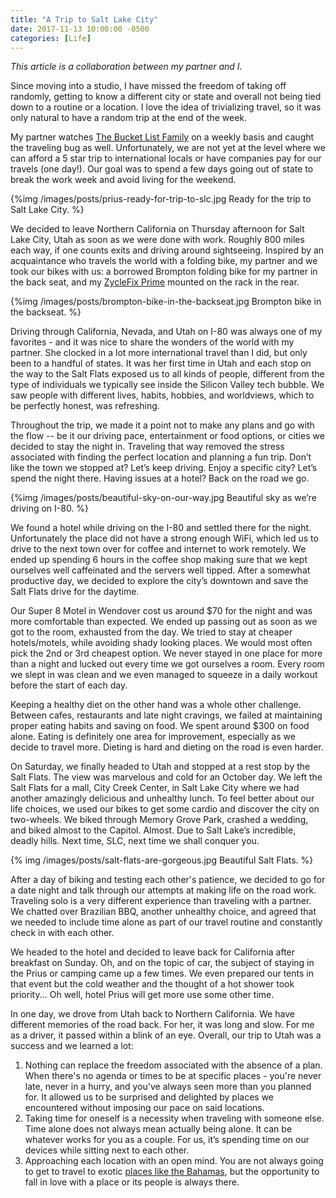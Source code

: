 ```yaml
---
title: "A Trip to Salt Lake City"
date: 2017-11-13 10:00:00 -0500
categories: [Life]
---
```


_This article is a collaboration between my partner and I._

Since moving into a studio, I have missed the freedom of taking off randomly, getting to know a different city or state and overall not being tied down to a routine or a location. I love the idea of trivializing travel, so it was only natural to have a random trip at the end of the week.

My partner watches [The Bucket List Family](http://www.thebucketlistfamily.com/) on a weekly basis and caught the traveling bug as well. Unfortunately, we are not yet at the level where we can afford a 5 star trip to international locals or have companies pay for our travels (one day!). Our goal was to spend a few days going out of state to break the work week and avoid living for the weekend.

{%img /images/posts/prius-ready-for-trip-to-slc.jpg Ready for the trip to Salt Lake City. %}

We decided to leave Northern California on Thursday afternoon for Salt Lake City, Utah as soon as we were done with work. Roughly 800 miles each way, if one counts exits and driving around sightseeing. Inspired by an acquaintance who travels the world with a folding bike, my partner and we took our bikes with us: a borrowed Brompton folding bike for my partner in the back seat, and my [ZycleFix Prime](http://amzn.to/2xT6xT7) mounted on the rack in the rear.

{%img /images/posts/brompton-bike-in-the-backseat.jpg Brompton bike in the backseat. %}

Driving through California, Nevada, and Utah on I-80 was always one of my favorites - and it was nice to share the wonders of the world with my partner. She clocked in a lot more international travel than I did, but only been to a handful of states. It was her first time in Utah and each stop on the way to the Salt Flats exposed us to all kinds of people, different from the type of individuals we typically see inside the Silicon Valley tech bubble. We saw people with different lives, habits, hobbies, and worldviews, which to be perfectly honest, was refreshing. 

Throughout the trip, we made it a point not to make any plans and go with the flow -- be it our driving pace, entertainment or food options, or cities we decided to stay the night in. Traveling that way removed the stress associated with finding the perfect location and planning a fun trip. Don’t like the town we stopped at? Let’s keep driving. Enjoy a specific city? Let’s spend the night there. Having issues at a hotel? Back on the road we go.

{%img /images/posts/beautiful-sky-on-our-way.jpg Beautiful sky as we’re driving on I-80. %}

We found a hotel while driving on the I-80 and settled there for the night. Unfortunately the place did not have a strong enough WiFi, which led us to drive to the next town over for coffee and internet to work remotely. We ended up spending 6 hours in the coffee shop making sure that we kept ourselves well caffeinated and the servers well tipped. After a somewhat productive day, we decided to explore the city’s downtown and save the Salt Flats drive for the daytime.

Our Super 8 Motel in Wendover cost us around $70 for the night and was more comfortable than expected. We ended up passing out as soon as we got to the room, exhausted from the day. We tried to stay at cheaper hotels/motels, while avoiding shady looking places. We would most often pick the 2nd or 3rd cheapest option. We never stayed in one place for more than a night and lucked out every time we got ourselves a room. Every room we slept in was clean and we even managed to squeeze in a daily workout before the start of each day.

Keeping a healthy diet on the other hand was a whole other challenge. Between cafes, restaurants and late night cravings, we failed at maintaining proper eating habits and saving on food. We spent around $300 on food alone. Eating is definitely one area for improvement, especially as we decide to travel more. Dieting is hard and dieting on the road is even harder.

On Saturday, we finally headed to Utah and stopped at a rest stop by the Salt Flats. The view was marvelous and cold for an October day. We left the Salt Flats for a mall, City Creek Center, in Salt Lake City where we had another amazingly delicious and unhealthy lunch. To feel better about our life choices, we used our bikes to get some cardio and discover the city on two-wheels. We biked through Memory Grove Park, crashed a wedding, and biked almost to the Capitol. Almost. Due to Salt Lake’s incredible, deadly hills. Next time, SLC, next time we shall conquer you.

{% img /images/posts/salt-flats-are-gorgeous.jpg Beautiful Salt Flats. %}

After a day of biking and testing each other's patience, we decided to go for a date night and talk through our attempts at making life on the road work. Traveling solo is a very different experience than traveling with a partner. We chatted over Brazilian BBQ, another unhealthy choice, and agreed that we needed to include time alone as part of our travel routine and constantly check in with each other.

We headed to the hotel and decided to leave back for California after breakfast on Sunday. Oh, and on the topic of car, the subject of staying in the Prius or camping came up a few times. We even prepared our tents in that event but the cold weather and the thought of a hot shower took priority... Oh well, hotel Prius will get more use some other time.

In one day, we drove from Utah back to Northern California. We have different memories of the road back. For her, it was long and slow. For me as a driver, it passed within a blink of an eye. Overall, our trip to Utah was a success and we learned a lot:

1. Nothing can replace the freedom associated with the absence of a plan. When there's no agenda or times to be at specific places - you're never late, never in a hurry, and you've always seen more than you planned for. It allowed us to be surprised and delighted by places we encountered without imposing our pace on said locations.
2. Taking time for oneself is a necessity when traveling with someone else. Time alone does not always mean actually being alone. It can be whatever works for you as a couple. For us, it’s spending time on our devices while sitting next to each other.
3. Approaching each location with an open mind. You are not always going to get to travel to exotic [places like the Bahamas](http://www.rosipov.com/blog/him-and-her-whats-inside-the-bag/), but the opportunity to fall in love with a place or its people is always there.
